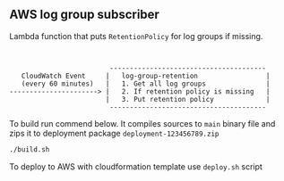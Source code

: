## AWS log group subscriber

Lambda function that puts `RetentionPolicy` for log groups if missing.


```


                         ---------------------------------------
   CloudWatch Event     |   log-group-retention                 |
   (every 60 minutes)   |   1. Get all log groups               |
----------------------> |   2. If retention policy is missing   |
                        |   3. Put retention policy             |
                         ---------------------------------------
```


To build run commend below. It compiles sources to `main` binary file and zips
it to deployment package `deployment-123456789.zip`
```sh
./build.sh
```

To deploy to AWS with cloudformation template use `deploy.sh` script